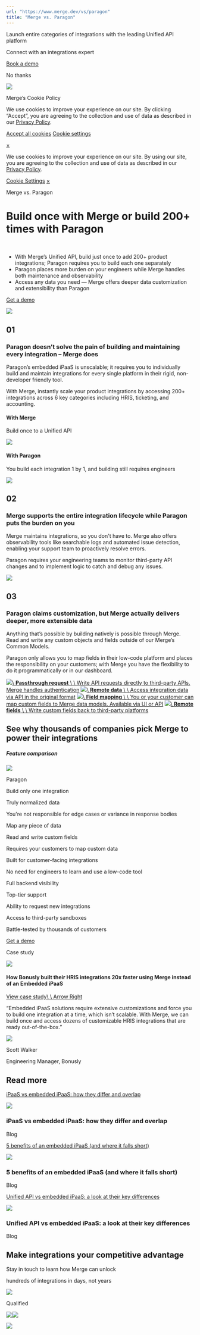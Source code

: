 ```yaml
---
url: "https://www.merge.dev/vs/paragon"
title: "Merge vs. Paragon"
---
```


Launch entire categories of integrations with the leading Unified API platform

Connect with an integrations expert

[Book a demo](https://merge.dev/get-in-touch)

No thanks

![](https://images.mutinycdn.com/mutiny-assets/client/exit_popup_dummy_close_button_01.png)

Merge’s Cookie Policy

We use cookies to improve your experience on our site. By clicking “Accept”, you are agreeing to the collection and use of data as described in our [Privacy Policy](https://www.merge.dev/legal/privacy-policy).

[Accept all cookies](https://www.merge.dev/vs/paragon#) [Cookie settings](https://www.merge.dev/cookie-settings)

[×](https://www.merge.dev/vs/paragon#)

We use cookies to improve your experience on our site. By using our site, you are agreeing to the collection and use of data as described in our [Privacy Policy](https://www.merge.dev/legal/privacy-policy).

[Cookie Settings](https://www.merge.dev/archive/cookie-settings) [×](https://www.merge.dev/vs/paragon#)

Merge vs. Paragon

# Build once with Merge or build 200+ times with Paragon

‍

- With Merge’s Unified API, build just once to add 200+ product integrations; Paragon requires you to build each one separately
- Paragon places more burden on your engineers while Merge handles both maintenance and observability
- Access any data you need — Merge offers deeper data customization and extensibility than Paragon

[Get a demo](https://www.merge.dev/get-in-touch?utm_btn=dr-page-vs%2Fparagon)

![](https://cdn.prod.website-files.com/624b192df0b0151225c10026/67bb2a2da034f4a5d3499347_paragon-hero.svg)

## 01

### Paragon doesn’t solve the pain of building and maintaining every integration – Merge does

Paragon’s embedded iPaaS is unscalable; it requires you to individually build and maintain integrations for every single platform in their rigid, non-developer friendly tool.

With Merge, instantly scale your product integrations by accessing 200+ integrations across 6 key categories including HRIS, ticketing, and accounting.

#### With Merge

Build once to a Unified API

![](https://cdn.prod.website-files.com/624b192df0b0151225c10026/67bb2c369ce5a689dcd76d03_paragon-1-1.svg)

#### With Paragon

You build each integration 1 by 1, and building still requires engineers

![](https://cdn.prod.website-files.com/624b192df0b0151225c10026/67bb2c6bcabf6acfef322b70_paragon-1-2.svg)

## 02

### Merge supports the entire integration lifecycle while Paragon puts the burden on you

Merge maintains integrations, so you don't have to. Merge also offers observability tools like searchable logs and automated issue detection, enabling your support team to proactively resolve errors.

Paragon requires your engineering teams to monitor third-party API changes and to implement logic to catch and debug any issues.

![](https://cdn.prod.website-files.com/624b192df0b0151225c10026/67cb153d812b94278eef99d7_paragon03-vs.avif)

## 03

### Paragon claims customization, but Merge actually delivers deeper, more extensible data

Anything that’s possible by building natively is possible through Merge. Read and write any custom objects and fields outside of our Merge’s Common Models.

Paragon only allows you to map fields in their low-code platform and places the responsibility on your customers; with Merge you have the flexibility to do it programmatically or in our dashboard.

[![](https://cdn.prod.website-files.com/624b192df0b0151225c10026/67bb2d136caa4ca3b287376f_easy%20onboarding%20(4).svg)\\
**Passthrough request** \\
\\
Write API requests directly to third-party APIs. Merge handles authentication](https://docs.merge.dev/supplemental-data/passthrough/overview/) [![](https://cdn.prod.website-files.com/624b192df0b0151225c10026/67b73269f3f21ee5a36ac8b6_easy%20onboarding%20(3).svg)\\
**Remote data** \\
\\
Access integration data via API in the original format](https://docs.merge.dev/supplemental-data/remote-data/) [![](https://cdn.prod.website-files.com/624b192df0b0151225c10026/67bb2d12740112c7832091d5_easy%20onboarding%20(6).svg)\\
**Field mapping** \\
\\
You or your customer can map custom fields to Merge data models. Available via UI or API](https://docs.merge.dev/supplemental-data/field-mappings/overview/) [![](https://cdn.prod.website-files.com/624b192df0b0151225c10026/67bb2d12c62011c3b5ead7f2_easy%20onboarding%20(7).svg)\\
**Remote fields** \\
\\
Write custom fields back to third-party platforms](https://docs.merge.dev/supplemental-data/remote-fields/overview/)

## See why thousands of companies pick Merge to power their integrations

##### Feature comparison

![](https://cdn.prod.website-files.com/624b192df0b0151225c10026/67b5ed56e63b65409a3f0fa6_merge-logo_bbl.svg)

Paragon

Build only one integration

Truly normalized data

You're not responsible for edge cases or variance in response bodies

Map any piece of data

Read and write custom fields

Requires your customers to map custom data

Built for customer-facing integrations

No need for engineers to learn and use a low-code tool

Full backend visibility

Top-tier support

Ability to request new integrations

Access to third-party sandboxes

Battle-tested by thousands of customers

[Get a demo](https://www.merge.dev/get-in-touch?utm_btn=dr-page-vs%2Fparagon)

Case study

![](https://cdn.prod.website-files.com/624b192df0b0151225c10026/67bb2e49809b8e95a7257fd5_bonusly.svg)

#### How Bonusly built their HRIS integrations 20x faster using Merge instead of an Embedded iPaaS

[View case study\\
\\
Arrow Right](https://www.merge.dev/case-studies/bonusly)

“Embedded iPaaS solutions require extensive customizations and force you to build one integration at a time, which isn’t scalable. With Merge, we can build once and access dozens of customizable HRIS integrations that are ready out-of-the-box.”

![](https://cdn.prod.website-files.com/624b192df0b0151225c10026/67c19ed2de461d1d3b29863a_Scott%20Walker%20-%20Bonusly.avif)

Scott Walker

Engineering Manager, Bonusly

## Read more

[iPaaS vs embedded iPaaS: how they differ and overlap](https://www.merge.dev/blog/ipaas-vs-embedded-ipaas)

![](https://cdn.prod.website-files.com/62796ab9647626cbab663f42/67856c748a90c28c8112da97_iPaaS_vs_embedded_iPaaS.webp)

### iPaaS vs embedded iPaaS: how they differ and overlap

Blog

[5 benefits of an embedded iPaaS (and where it falls short)](https://www.merge.dev/blog/embedded-ipaas-benefits)

![](https://cdn.prod.website-files.com/62796ab9647626cbab663f42/67856cf0eb2554fdcf369ccb_Embedded_iPaaS_benefits.webp)

### 5 benefits of an embedded iPaaS (and where it falls short)

Blog

[Unified API vs embedded iPaaS: a look at their key differences](https://www.merge.dev/blog/embedded-ipaas-vs-unified-api)

![](https://cdn.prod.website-files.com/62796ab9647626cbab663f42/6733d7e97dbabfb2ed0eb210_Accounting_integration.webp)

### Unified API vs embedded iPaaS: a look at their key differences

Blog

## Make integrations your competitive advantage

Stay in touch to learn how Merge can unlock

hundreds of integrations in days, not years

![](https://cdn.prod.website-files.com/624b192df0b0151225c10026/67a0696c88fcb6b1a1d8ad6f_CTA%20Background%20Logo.svg)

Qualified

![](https://t.co/1/i/adsct?bci=4&dv=America%2FAdak%26en-US%2Cen%26Google%20Inc.%26Linux%20x86_64%26255%261280%261024%264%2624%261280%261024%260%26na&eci=3&event=%7B%7D&event_id=4191b477-f108-441c-af22-dacc8982aaca&integration=gtm&p_id=Twitter&p_user_id=0&pl_id=dc1c6b65-e8a5-4f9b-9bfd-beddf95b6658&tw_document_href=https%3A%2F%2Fwww.merge.dev%2Fvs%2Fparagon&tw_iframe_status=0&txn_id=o7z1d&type=javascript&version=2.3.33)![](https://analytics.twitter.com/1/i/adsct?bci=4&dv=America%2FAdak%26en-US%2Cen%26Google%20Inc.%26Linux%20x86_64%26255%261280%261024%264%2624%261280%261024%260%26na&eci=3&event=%7B%7D&event_id=4191b477-f108-441c-af22-dacc8982aaca&integration=gtm&p_id=Twitter&p_user_id=0&pl_id=dc1c6b65-e8a5-4f9b-9bfd-beddf95b6658&tw_document_href=https%3A%2F%2Fwww.merge.dev%2Fvs%2Fparagon&tw_iframe_status=0&txn_id=o7z1d&type=javascript&version=2.3.33)

![](https://bat.bing.com/action/0?ti=343102454&tm=gtm002&Ver=2&mid=53f1f2dd-e5e7-4c95-b24d-1c5288d5ed26&bo=2&sid=352cee603e8d11f0892c9745765b872c&vid=352e69503e8d11f09a9b05c4d909505e&vids=1&msclkid=N&pi=918639831&lg=en-US&sw=1280&sh=1024&sc=24&tl=Merge%20vs.%20Paragon&p=https%3A%2F%2Fwww.merge.dev%2Fvs%2Fparagon&r=&lt=406&evt=pageLoad&sv=1&asc=G&cdb=AQAQ&rn=580902)